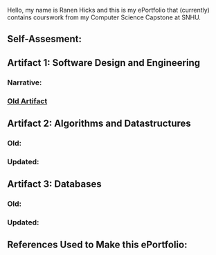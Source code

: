 Hello, my name is Ranen Hicks and this is my ePortfolio that (currently) contains courswork from my Computer Science Capstone at SNHU.

## Self-Assesment:



## Artifact 1: Software Design and Engineering

### Narrative:

### [Old Artifact](Engineering.md)
        
             

## Artifact 2: Algorithms and Datastructures
### Old:

### Updated:

## Artifact 3: Databases
### Old:

### Updated:


## References Used to Make this ePortfolio:


